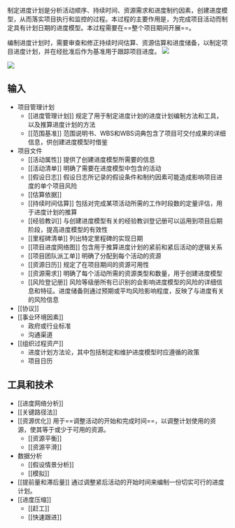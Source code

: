 制定进度计划是分析活动顺序、持续时间、资源需求和进度制约因素，创建进度模型，从而落实项目执行和监控的过程。本过程的主要作用是，为完成项目活动而制定具有计划日期的进度模型。本过程需要在==整个项目期间开展==。

编制进度计划时，需要审查和修正持续时间估算、资源估算和进度储备，以制定项目进度计划，并在经批准后作为基准用于跟踪项目进度。
![](https://raw.githubusercontent.com/a812305914/PMP/main/img/202210062313001.png)

![](https://raw.githubusercontent.com/a812305914/PMP/main/img/202210062316466.png)
## 输入
+ 项目管理计划
	+ [[进度管理计划]] 规定了用于制定进度计划的进度计划编制方法和工具，以及推算进度计划的方法
	+ [[范围基准]] 范围说明书、WBS和WBS词典包含了项目可交付成果的详细信息，供创建进度模型时借鉴
+ 项目文件
	+ [[活动属性]] 提供了创建进度模型所需要的信息
	+ [[活动清单]] 明确了需要在进度模型中包含的活动
	+ [[假设日志]] 假设日志所记录的假设条件和制约因素可能造成影响项目进度的单个项目风险
	+ [[估算依据]] 
	+ [[持续时间估算]] 包括对完成某项活动所需的工作时段数的定量评估，用于进度计划的推算
	+ [[经验教训]] 与创建进度模型有关的经验教训登记册可以运用到项目后期阶段，提高进度模型的有效性
	+ [[里程碑清单]] 列出特定里程碑的实现日期
	+ [[项目进度网络图]] 包含用于推算进度计划的紧前和紧后活动的逻辑关系
	+ [[项目团队派工单]] 明确了分配到每个活动的资源
	+ [[资源日历]] 规定了在项目期间的资源可用性
	+ [[资源需求]] 明确了每个活动所需的资源类型和数量，用于创建进度模型
	+ [[风险登记册]] 风险等级册所有已识别的会影响进度模型的风险的详细信息和特征。进度储备则通过预期或平均风险影响程度，反映了与进度有关的风险信息
+ [[协议]]
+ [[事业环境因素]]
	+ 政府或行业标准
	+ 沟通渠道
+ [[组织过程资产]]
	+ 进度计划方法论，其中包括制定和维护进度模型时应遵循的政策
	+ 项目日历

## 工具和技术
+ [[进度网络分析]]
+ [[关键路径法]]
+ [[资源优化]] 用于==调整活动的开始和完成时间==，以调整计划使用的资源，使其等于或少于可用的资源。
	+ [[资源平衡]]
	+ [[资源平滑]]
+ 数据分析
	+ [[假设情景分析]]
	+ [[模拟]]
+ [[提前量和滞后量]] 通过调整紧后活动的开始时间来编制一份切实可行的进度计划。
+ [[进度压缩]]
	+ [[赶工]]
	+ [[快速跟进]]